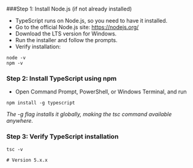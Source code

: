###Step 1: Install Node.js (if not already installed)
- TypeScript runs on Node.js, so you need to have it installed.
- Go to the official Node.js site: https://nodejs.org/
- Download the LTS version for Windows.
- Run the installer and follow the prompts.
- Verify installation:
````
node -v
npm -v
````
### Step 2: Install TypeScript using npm
 - Open Command Prompt, PowerShell, or Windows Terminal, and run
````
npm install -g typescript
````
_The -g flag installs 
it globally, making the tsc command available anywhere._

### Step 3: Verify TypeScript installation
```
tsc -v

# Version 5.x.x
```